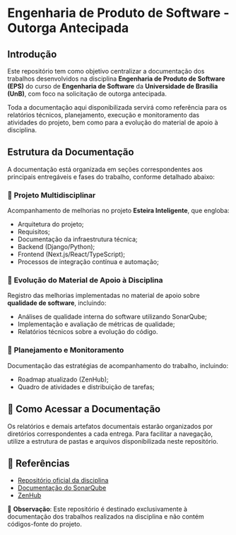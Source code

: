 # Engenharia de Produto de Software - Outorga Antecipada

## Introdução

Este repositório tem como objetivo centralizar a documentação dos trabalhos desenvolvidos na disciplina **Engenharia de Produto de Software (EPS)** do curso de **Engenharia de Software** da **Universidade de Brasília (UnB)**, com foco na solicitação de outorga antecipada.

Toda a documentação aqui disponibilizada servirá como referência para os relatórios técnicos, planejamento, execução e monitoramento das atividades do projeto, bem como para a evolução do material de apoio à disciplina.

## Estrutura da Documentação

A documentação está organizada em seções correspondentes aos principais entregáveis e fases do trabalho, conforme detalhado abaixo:

### 📌 **Projeto Multidisciplinar**
Acompanhamento de melhorias no projeto **Esteira Inteligente**, que engloba:

- Arquitetura do projeto;
- Requisitos;
- Documentação da infraestrutura técnica;
- Backend (Django/Python);
- Frontend (Next.js/React/TypeScript);
- Processos de integração contínua e automação;


### 📌 **Evolução do Material de Apoio à Disciplina**
Registro das melhorias implementadas no material de apoio sobre **qualidade de software**, incluindo:

- Análises de qualidade interna do software utilizando SonarQube;
- Implementação e avaliação de métricas de qualidade;
- Relatórios técnicos sobre a evolução do código.

### 📌 **Planejamento e Monitoramento**
Documentação das estratégias de acompanhamento do trabalho, incluindo:

- Roadmap atualizado (ZenHub);
- Quadro de atividades e distribuição de tarefas;

## 📂 Como Acessar a Documentação

Os relatórios e demais artefatos documentais estarão organizados por diretórios correspondentes a cada entrega. Para facilitar a navegação, utilize a estrutura de pastas e arquivos disponibilizada neste repositório.


## 📌 Referências
- [Repositório oficial da disciplina](https://github.com/fga-eps-mds)
- [Documentação do SonarQube](https://docs.sonarsource.com)
- [ZenHub](https://app.zenhub.com/)

🔎 **Observação**: Este repositório é destinado exclusivamente à documentação dos trabalhos realizados na disciplina e não contém códigos-fonte do projeto.

